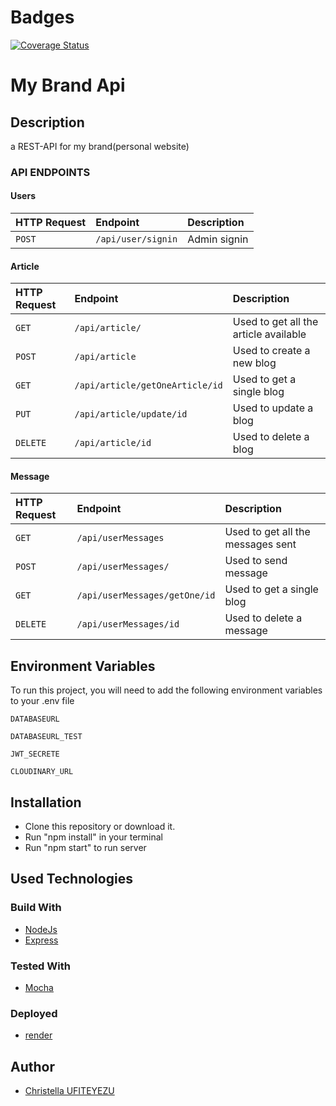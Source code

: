 # Badges

[![Coverage Status](https://coveralls.io/repos/github/chrill-christella/mybrand-api/badge.svg?branch=develop)](https://coveralls.io/github/chrill-christella/mybrand-api?branch=develop)

# My Brand Api

## Description

a REST-API for my brand(personal website)

### API ENDPOINTS

#### Users

| HTTP Request | Endpoint           | Description  |
| :----------- | :----------------- | :----------- |
| `POST`       | `/api/user/signin` | Admin signin |

#### Article

| HTTP Request | Endpoint                        | Description                           |
| :----------- | :------------------------------ | :------------------------------------ |
| `GET`        | `/api/article/`                 | Used to get all the article available |
| `POST`       | `/api/article`                  | Used to create a new blog             |
| `GET`        | `/api/article/getOneArticle/id` | Used to get a single blog             |
| `PUT`        | `/api/article/update/id`        | Used to update a blog                 |
| `DELETE`     | `/api/article/id`               | Used to delete a blog                 |

#### Message

| HTTP Request | Endpoint                      | Description                       |
| :----------- | :---------------------------- | :-------------------------------- |
| `GET`        | `/api/userMessages`           | Used to get all the messages sent |
| `POST`       | `/api/userMessages/`          | Used to send message              |
| `GET`        | `/api/userMessages/getOne/id` | Used to get a single blog         |
| `DELETE`     | `/api/userMessages/id`        | Used to delete a message          |

## Environment Variables

To run this project, you will need to add the following environment variables to your .env file

`DATABASEURL`

`DATABASEURL_TEST`

`JWT_SECRETE`

`CLOUDINARY_URL`

## Installation

- Clone this repository or download it.
- Run "npm install" in your terminal
- Run "npm start" to run server

## Used Technologies

### Build With

- [NodeJs](https://nodejs.org/en/)
- [Express](https://expressjs.com/)

### Tested With

- [Mocha](https://mocha.io/)

### Deployed

- [render](https://www.render.com/)

## Author

- [Christella UFITEYEZU](https://github.com//)
